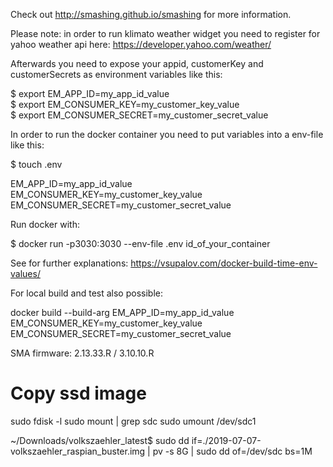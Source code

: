 

Check out http://smashing.github.io/smashing for more information.

Please note: in order to run klimato weather widget you need to register for yahoo weather api here: https://developer.yahoo.com/weather/

Afterwards you need to expose your appid, customerKey and customerSecrets as environment variables like this:

$ export EM_APP_ID=my_app_id_value  
$ export EM_CONSUMER_KEY=my_customer_key_value  
$ export EM_CONSUMER_SECRET=my_customer_secret_value  

In order to run the docker container you need to put variables into a env-file like this:

$ touch .env

EM_APP_ID=my_app_id_value  
EM_CONSUMER_KEY=my_customer_key_value  
EM_CONSUMER_SECRET=my_customer_secret_value  


Run docker with:

$ docker run -p3030:3030 --env-file .env id_of_your_container

See for further explanations: https://vsupalov.com/docker-build-time-env-values/

For local build and test also possible:

docker build --build-arg EM_APP_ID=my_app_id_value EM_CONSUMER_KEY=my_customer_key_value EM_CONSUMER_SECRET=my_customer_secret_value


SMA firmware: 2.13.33.R / 3.10.10.R

# Copy ssd image

sudo fdisk -l
sudo mount | grep sdc
sudo umount /dev/sdc1

~/Downloads/volkszaehler_latest$ sudo dd if=./2019-07-07-volkszaehler_raspian_buster.img | pv -s 8G | sudo dd of=/dev/sdc bs=1M
